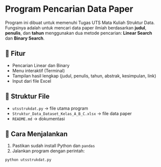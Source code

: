 # Program Pencarian Data Paper

Program ini dibuat untuk memenuhi Tugas UTS Mata Kuliah Struktur Data.  
Fungsinya adalah untuk mencari data paper ilmiah berdasarkan **judul**, **penulis**, dan **tahun** menggunakan dua metode pencarian: **Linear Search** dan **Binary Search**.

## 🔧 Fitur
- Pencarian Linear dan Binary
- Menu interaktif (Terminal)
- Tampilan hasil lengkap (judul, penulis, tahun, abstrak, kesimpulan, link)
- Input dari file Excel

## 📁 Struktur File
- `utsstrukdat.py` → file utama program
- `Struktur_Data_Dataset_Kelas_A_B_C.xlsx` → file data paper
- `README.md` → dokumentasi

## 📌 Cara Menjalankan
1. Pastikan sudah install Python dan `pandas`
2. Jalankan program dengan perintah:
```bash
python utsstrukdat.py
